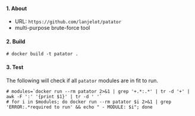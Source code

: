 #### 1. About

- URL: `https://github.com/lanjelot/patator`
- multi-purpose brute-force tool


#### 2. Build
```
# docker build -t patator .
```


#### 3. Test

The following will check if all `patator` modules are in fit to run.
```
# modules=`docker run --rm patator 2>&1 | grep '+.*:.*' | tr -d '+' | awk -F ':' '{print $1}' | tr -d ' '`
# for i in $modules; do docker run --rm patator $i 2>&1 | grep 'ERROR:.*required to run' && echo " - MODULE: $i"; done
```
